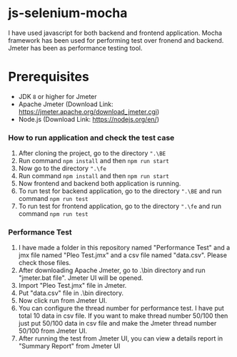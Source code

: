 # js-selenium-mocha

I have used javascript for both backend and frontend application. Mocha framework has been used for performing test over fronend and backend.
Jmeter has been as performance testing tool.

# Prerequisites
* JDK `8` or higher for Jmeter
* Apache Jmeter (Download Link: https://jmeter.apache.org/download_jmeter.cgi)
* Node.js (Download Link: https://nodejs.org/en/)

### How to run application and check the test case
1. After cloning the project, go to the directory `".\BE`
2. Run command `npm install` and then `npm run start`
3. Now go to the directory `".\fe`
4. Run command `npm install` and then `npm run start`
5. Now frontend and backend both application is running.
6. To run test for backend application, go to the directory `".\BE` and run command `npm run test`
7. To run test for frontend application, go to the directory `".\fe` and run command `npm run test`

### Performance Test
1. I have made a folder in this repository named "Performance Test" and a jmx file named "Pleo Test.jmx" and a csv file named "data.csv". Please check those files.
2. After downloading Apache Jmeter, go to .\bin directory and run "jmeter.bat file". Jmeter UI will be opened.
3. Import "Pleo Test.jmx" file in Jmeter.
4. Put "data.csv" file in .\bin directory.
5. Now click run from Jmeter UI.
6. You can configure the thread number for performance test. I have put total 10 data in csv file. If you want to make thread number 50/100 then
just put 50/100 data in csv file and make the Jmeter thread number 50/100 from Jmeter UI.
7. After running the test from Jmeter UI, you can view a details report in "Summary Report" from Jmeter UI
